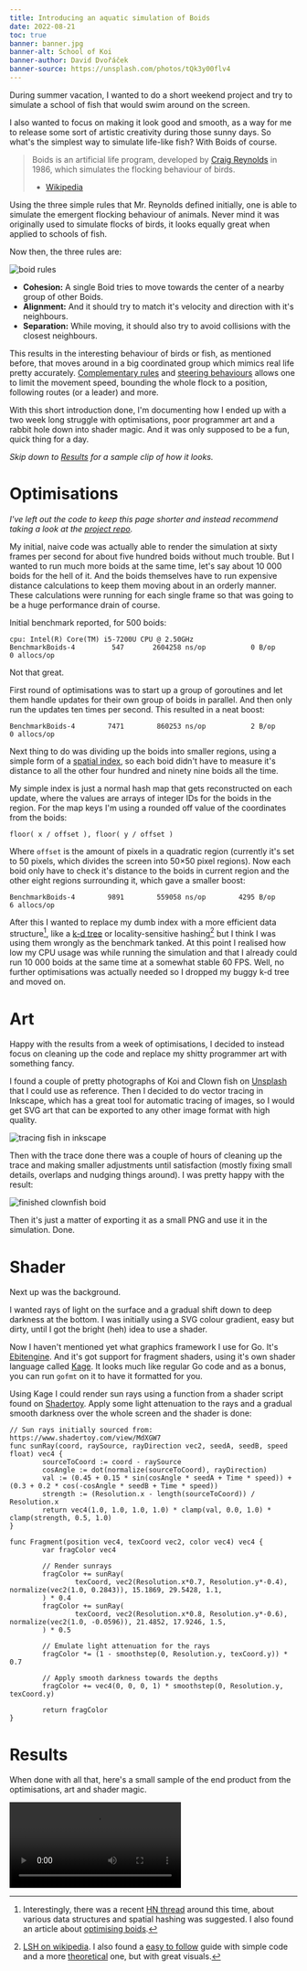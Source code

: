```yaml
---
title: Introducing an aquatic simulation of Boids
date: 2022-08-21
toc: true
banner: banner.jpg
banner-alt: School of Koi
banner-author: David Dvořáček
banner-source: https://unsplash.com/photos/tQk3y00flv4
---
```


During summer vacation, I wanted to do a short weekend project and try to
simulate a school of fish that would swim around on the screen.

I also wanted to focus on making it look good and smooth, as a way for me to
release some sort of artistic creativity during those sunny days.
So what's the simplest way to simulate life-like fish?
With Boids of course.

> Boids is an artificial life program, developed by [Craig Reynolds] in 1986,
> which simulates the flocking behaviour of birds.
> - [Wikipedia]

Using the three simple rules that Mr. Reynolds defined initially,
one is able to simulate the emergent flocking behaviour of animals.
Never mind it was originally used to simulate flocks of birds,
it looks equally great when applied to schools of fish.

Now then, the three rules are:

![boid rules]

- **Cohesion:** A single Boid tries to move towards the center of a nearby group of other Boids.
- **Alignment:** And it should try to match it's velocity and direction with it's neighbours.
- **Separation:** While moving, it should also try to avoid collisions with the closest neighbours.

This results in the interesting behaviour of birds or fish, as mentioned before,
that moves around in a big coordinated group which mimics real life pretty accurately.
[Complementary rules] and [steering behaviours] allows one to limit the movement speed,
bounding the whole flock to a position, following routes (or a leader) and more.

With this short introduction done,
I'm documenting how I ended up with a two week long struggle with optimisations,
poor programmer art and a rabbit hole down into shader magic.
And it was only supposed to be a fun, quick thing for a day.

*Skip down to [Results] for a sample clip of how it looks.*

[Craig Reynolds]: https://www.red3d.com/cwr/boids/
[Wikipedia]: https://en.wikipedia.org/wiki/Boids
[boid rules]: rules.png
[Complementary rules]: https://vergenet.net/~conrad/boids/pseudocode.html
[steering behaviours]: https://gamedevelopment.tutsplus.com/series/understanding-steering-behaviors--gamedev-12732
[Results]: #results

# Optimisations

*I've left out the code to keep this page shorter and instead recommend taking a look at the [project repo].*

My initial, naive code was actually able to render the simulation at sixty frames per second for about five hundred
boids without much trouble.
But I wanted to run much more boids at the same time, let's say about 10 000 boids for the hell of it.
And the boids themselves have to run expensive distance calculations to keep them moving about in an orderly manner.
These calculations were running for each single frame so that was going to be a huge performance drain of course.

Initial benchmark reported, for 500 boids:

```
cpu: Intel(R) Core(TM) i5-7200U CPU @ 2.50GHz
BenchmarkBoids-4   	     547	   2604258 ns/op	       0 B/op	       0 allocs/op
```

Not that great.

First round of optimisations was to start up a group of goroutines and let them handle updates for their own group
of boids in parallel.
And then only run the updates ten times per second.
This resulted in a neat boost:

```
BenchmarkBoids-4   	    7471	    860253 ns/op	       2 B/op	       0 allocs/op
```

Next thing to do was dividing up the boids into smaller regions, using a simple form of a [spatial index],
so each boid didn't have to measure it's distance to all the other four hundred and ninety nine boids all the time.

My simple index is just a normal hash map that gets reconstructed on each update,
where the values are arrays of integer IDs for the boids in the region.
For the map keys I'm using a rounded off value of the coordinates from the boids:

    floor( x / offset ), floor( y / offset )

Where `offset` is the amount of pixels in a quadratic region (currently it's set to 50 pixels,
which divides the screen into 50×50 pixel regions).
Now each boid only have to check it's distance to the boids in current region and the other eight regions
surrounding it, which gave a smaller boost:

```
BenchmarkBoids-4   	    9891	    559058 ns/op	    4295 B/op	       6 allocs/op
```

After this I wanted to replace my dumb index with a more efficient data structure[^1],
like a [k-d tree] or locality-sensitive hashing[^2] but I think I was using them wrongly as the benchmark tanked.
At this point I realised how low my CPU usage was while running the simulation and that I already could run
10 000 boids at the same time at a somewhat stable 60 FPS.
Well, no further optimisations was actually needed so I dropped my buggy k-d tree and moved on.

[^1]: Interestingly, there was a recent [HN thread] around this time, about various data structures and
      spatial hashing was suggested. I also found an article about [optimising boids].
[^2]: [LSH on wikipedia]. I also found a [easy to follow] guide with simple code and a more [theoretical] one,
      but with great visuals.

[project repo]: https://github.com/lmas/akvarium
[spatial index]: https://en.wikipedia.org/wiki/Spatial_database#Spatial_index
[k-d tree]: https://en.wikipedia.org/wiki/K-d_tree
[LSH on wikipedia]: https://en.wikipedia.org/wiki/Locality-sensitive_hashing
[HN thread]: https://news.ycombinator.com/item?id=32187176
[optimising boids]: https://towardsdatascience.com/optimising-boids-algorithm-with-unsupervised-learning-ba464891bdba
[easy to follow]: https://www.pinecone.io/learn/locality-sensitive-hashing-random-projection/
[theoretical]: https://tylerneylon.com/a/lsh1/

# Art

Happy with the results from a week of optimisations,
I decided to instead focus on cleaning up the code and replace my shitty programmer art with something fancy.

I found a couple of pretty photographs of Koi and Clown fish on [Unsplash] that I could use as reference.
Then I decided to do vector tracing in Inkscape, which has a great tool for automatic tracing of images,
so I would get SVG art that can be exported to any other image format with high quality.

![tracing fish in inkscape]

Then with the trace done there was a couple of hours of cleaning up the trace and making smaller adjustments until
satisfaction (mostly fixing small details, overlaps and nudging things around).
I was pretty happy with the result:

![finished clownfish boid]

Then it's just a matter of exporting it as a small PNG and use it in the simulation.
Done.

# Shader

Next up was the background.

I wanted rays of light on the surface and a gradual shift down to deep darkness at the bottom.
I was initially using a SVG colour gradient, easy but dirty, until I got the bright (heh) idea to use a shader.

Now I haven't mentioned yet what graphics framework I use for Go.
It's [Ebitengine].
And it's got support for fragment shaders, using it's own shader language called [Kage].
It looks much like regular Go code and as a bonus, you can run `gofmt` on it to have it formatted for you.

Using Kage I could render sun rays using a function from a shader script found on [Shadertoy].
Apply some light attenuation to the rays and a gradual smooth darkness over the whole screen and the shader is done:

```
// Sun rays initially sourced from: https://www.shadertoy.com/view/MdXGW7
func sunRay(coord, raySource, rayDirection vec2, seedA, seedB, speed float) vec4 {
        sourceToCoord := coord - raySource
        cosAngle := dot(normalize(sourceToCoord), rayDirection)
        val := (0.45 + 0.15 * sin(cosAngle * seedA + Time * speed)) + (0.3 + 0.2 * cos(-cosAngle * seedB + Time * speed))
        strength := (Resolution.x - length(sourceToCoord)) / Resolution.x
        return vec4(1.0, 1.0, 1.0, 1.0) * clamp(val, 0.0, 1.0) * clamp(strength, 0.5, 1.0)
}

func Fragment(position vec4, texCoord vec2, color vec4) vec4 {
        var fragColor vec4

        // Render sunrays
        fragColor += sunRay(
                texCoord, vec2(Resolution.x*0.7, Resolution.y*-0.4), normalize(vec2(1.0, 0.2843)), 15.1869, 29.5428, 1.1,
        ) * 0.4
        fragColor += sunRay(
                texCoord, vec2(Resolution.x*0.8, Resolution.y*-0.6), normalize(vec2(1.0, -0.0596)), 21.4852, 17.9246, 1.5,
        ) * 0.5

        // Emulate light attenuation for the rays
        fragColor *= (1 - smoothstep(0, Resolution.y, texCoord.y)) * 0.7

        // Apply smooth darkness towards the depths
        fragColor += vec4(0, 0, 0, 1) * smoothstep(0, Resolution.y, texCoord.y)

        return fragColor
}
```

# Results

When done with all that, here's a small sample of the end product from the optimisations, art and shader magic.

![school of clownfish]

[Unsplash]: https://unsplash.com/
[tracing fish in inkscape]: tracing-fish.png
[finished clownfish boid]: boid-clownfish.png
[Ebitengine]: https://ebiten.org/
[Kage]: https://ebiten.org/documents/shader.html
[Shadertoy]: https://www.shadertoy.com/view/MdXGW7
[school of clownfish]: boids.mp4

